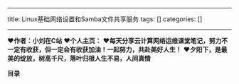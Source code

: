 
--- 
title:  Linux基础网络设置和Samba文件共享服务 
tags: []
categories: [] 

---
>  
 ♥️**作者：小刘在C站** 
 ♥️**个人主页：** 
 ♥️**每天分享云计算网络运维课堂笔记，努力不一定有收获，但一定会有收获加油！一起努力，共赴美好人生！** 
 ♥️**夕阳下，是最美的绽放，树高千尺，落叶归根人生不易，人间真情** 


**目录**






